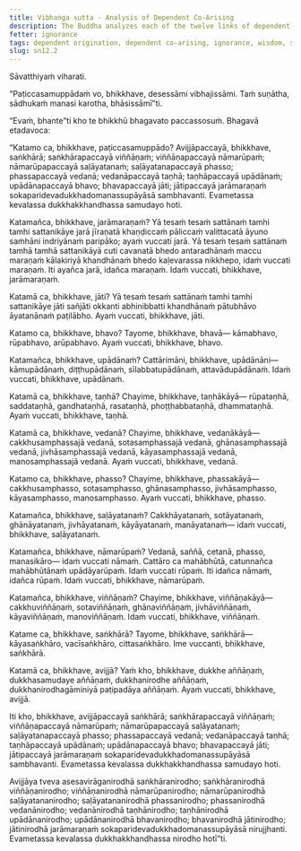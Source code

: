 ```yaml
---
title: Vibhaṅga sutta - Analysis of Dependent Co-Arising
description: The Buddha analyzes each of the twelve links of dependent co-arising, and explains how there is an arising and ending of the whole mass of suffering.
fetter: ignorance
tags: dependent origination, dependent co-arising, ignorance, wisdom, suffering, ignorance, intentional constructions, consciousness, name and form, six sense bases, contact, sensation, feeling, craving, clinging, existence, birth, aging and death, analysis, sn, sn12-21, sn12
slug: sn12.2
---
```


Sāvatthiyaṁ viharati.

“Paṭiccasamuppādaṁ vo, bhikkhave, desessāmi vibhajissāmi. Taṁ suṇātha, sādhukaṁ manasi karotha, bhāsissāmī”ti.

“Evaṁ, bhante”ti kho te bhikkhū bhagavato paccassosuṁ. Bhagavā etadavoca:

“Katamo ca, bhikkhave, paṭiccasamuppādo? Avijjāpaccayā, bhikkhave, saṅkhārā; saṅkhārapaccayā viññāṇaṁ; viññāṇapaccayā nāmarūpaṁ; nāmarūpapaccayā saḷāyatanaṁ; saḷāyatanapaccayā phasso; phassapaccayā vedanā; vedanāpaccayā taṇhā; taṇhāpaccayā upādānaṁ; upādānapaccayā bhavo; bhavapaccayā jāti; jātipaccayā jarāmaraṇaṁ sokaparidevadukkhadomanassupāyāsā sambhavanti. Evametassa kevalassa dukkhakkhandhassa samudayo hoti.

Katamañca, bhikkhave, jarāmaraṇaṁ? Yā tesaṁ tesaṁ sattānaṁ tamhi tamhi sattanikāye jarā jīraṇatā khaṇḍiccaṁ pāliccaṁ valittacatā āyuno saṁhāni indriyānaṁ paripāko; ayaṁ vuccati jarā. Yā tesaṁ tesaṁ sattānaṁ tamhā tamhā sattanikāyā cuti cavanatā bhedo antaradhānaṁ maccu maraṇaṁ kālakiriyā khandhānaṁ bhedo kaḷevarassa nikkhepo, idaṁ vuccati maraṇaṁ. Iti ayañca jarā, idañca maraṇaṁ. Idaṁ vuccati, bhikkhave, jarāmaraṇaṁ.

Katamā ca, bhikkhave, jāti? Yā tesaṁ tesaṁ sattānaṁ tamhi tamhi sattanikāye jāti sañjāti okkanti abhinibbatti khandhānaṁ pātubhāvo āyatanānaṁ paṭilābho. Ayaṁ vuccati, bhikkhave, jāti.

Katamo ca, bhikkhave, bhavo? Tayome, bhikkhave, bhavā— kāmabhavo, rūpabhavo, arūpabhavo. Ayaṁ vuccati, bhikkhave, bhavo.

Katamañca, bhikkhave, upādānaṁ? Cattārimāni, bhikkhave, upādānāni— kāmupādānaṁ, diṭṭhupādānaṁ, sīlabbatupādānaṁ, attavādupādānaṁ. Idaṁ vuccati, bhikkhave, upādānaṁ.

Katamā ca, bhikkhave, taṇhā? Chayime, bhikkhave, taṇhākāyā— rūpataṇhā, saddataṇhā, gandhataṇhā, rasataṇhā, phoṭṭhabbataṇhā, dhammataṇhā. Ayaṁ vuccati, bhikkhave, taṇhā.

Katamā ca, bhikkhave, vedanā? Chayime, bhikkhave, vedanākāyā— cakkhusamphassajā vedanā, sotasamphassajā vedanā, ghānasamphassajā vedanā, jivhāsamphassajā vedanā, kāyasamphassajā vedanā, manosamphassajā vedanā. Ayaṁ vuccati, bhikkhave, vedanā.

Katamo ca, bhikkhave, phasso? Chayime, bhikkhave, phassakāyā— cakkhusamphasso, sotasamphasso, ghānasamphasso, jivhāsamphasso, kāyasamphasso, manosamphasso. Ayaṁ vuccati, bhikkhave, phasso.

Katamañca, bhikkhave, saḷāyatanaṁ? Cakkhāyatanaṁ, sotāyatanaṁ, ghānāyatanaṁ, jivhāyatanaṁ, kāyāyatanaṁ, manāyatanaṁ— idaṁ vuccati, bhikkhave, saḷāyatanaṁ.

Katamañca, bhikkhave, nāmarūpaṁ? Vedanā, saññā, cetanā, phasso, manasikāro— idaṁ vuccati nāmaṁ. Cattāro ca mahābhūtā, catunnañca mahābhūtānaṁ upādāyarūpaṁ. Idaṁ vuccati rūpaṁ. Iti idañca nāmaṁ, idañca rūpaṁ. Idaṁ vuccati, bhikkhave, nāmarūpaṁ.

Katamañca, bhikkhave, viññāṇaṁ? Chayime, bhikkhave, viññāṇakāyā— cakkhuviññāṇaṁ, sotaviññāṇaṁ, ghānaviññāṇaṁ, jivhāviññāṇaṁ, kāyaviññāṇaṁ, manoviññāṇaṁ. Idaṁ vuccati, bhikkhave, viññāṇaṁ.

Katame ca, bhikkhave, saṅkhārā? Tayome, bhikkhave, saṅkhārā— kāyasaṅkhāro, vacīsaṅkhāro, cittasaṅkhāro. Ime vuccanti, bhikkhave, saṅkhārā.

Katamā ca, bhikkhave, avijjā? Yaṁ kho, bhikkhave, dukkhe aññāṇaṁ, dukkhasamudaye aññāṇaṁ, dukkhanirodhe aññāṇaṁ, dukkhanirodhagāminiyā paṭipadāya aññāṇaṁ. Ayaṁ vuccati, bhikkhave, avijjā.

Iti kho, bhikkhave, avijjāpaccayā saṅkhārā; saṅkhārapaccayā viññāṇaṁ; viññāṇapaccayā nāmarūpaṁ; nāmarūpapaccayā saḷāyatanaṁ; saḷāyatanapaccayā phasso; phassapaccayā vedanā; vedanāpaccayā taṇhā; taṇhāpaccayā upādānaṁ; upādānapaccayā bhavo; bhavapaccayā jāti; jātipaccayā jarāmaraṇaṁ sokaparidevadukkhadomanassupāyāsā sambhavanti. Evametassa kevalassa dukkhakkhandhassa samudayo hoti.

Avijjāya tveva asesavirāganirodhā saṅkhāranirodho; saṅkhāranirodhā viññāṇanirodho; viññāṇanirodhā nāmarūpanirodho; nāmarūpanirodhā saḷāyatananirodho; saḷāyatananirodhā phassanirodho; phassanirodhā vedanānirodho; vedanānirodhā taṇhānirodho; taṇhānirodhā upādānanirodho; upādānanirodhā bhavanirodho; bhavanirodhā jātinirodho; jātinirodhā jarāmaraṇaṁ sokaparidevadukkhadomanassupāyāsā nirujjhanti. Evametassa kevalassa dukkhakkhandhassa nirodho hotī”ti.

